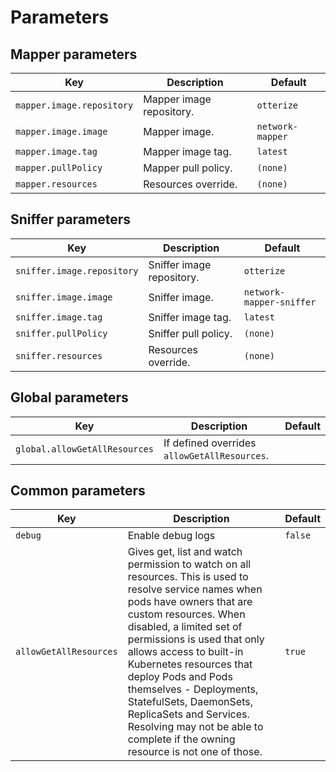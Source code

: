 # Parameters

## Mapper parameters
| Key                       | Description              | Default          |
|---------------------------|--------------------------|------------------|
| `mapper.image.repository` | Mapper image repository. | `otterize`       |
| `mapper.image.image`      | Mapper image.            | `network-mapper` |
| `mapper.image.tag`        | Mapper image tag.        | `latest`         |
| `mapper.pullPolicy`       | Mapper pull policy.      | `(none)`         |
| `mapper.resources`        | Resources override.      | `(none)`         |   


## Sniffer parameters
| Key                        | Description               | Default                  |
|----------------------------|---------------------------|--------------------------|
| `sniffer.image.repository` | Sniffer image repository. | `otterize`               |
| `sniffer.image.image`      | Sniffer image.            | `network-mapper-sniffer` |
| `sniffer.image.tag`        | Sniffer image tag.        | `latest`                 |
| `sniffer.pullPolicy`       | Sniffer pull policy.      | `(none)`                 |
| `sniffer.resources`        | Resources override.       | `(none)`                 |   


## Global parameters
| Key                              | Description                                                                                                                                 | Default |
|----------------------------------|---------------------------------------------------------------------------------------------------------------------------------------------|---------|
| `global.allowGetAllResources`    | If defined overrides `allowGetAllResources`.                                                                                                |         |

## Common parameters

| Key                    | Description                                                                                                                                                                                                                                                                                                                                                                                                                                                   | Default |
|------------------------|---------------------------------------------------------------------------------------------------------------------------------------------------------------------------------------------------------------------------------------------------------------------------------------------------------------------------------------------------------------------------------------------------------------------------------------------------------------|---------|
| `debug`                | Enable debug logs                                                                                                                                                                                                                                                                                                                                                                                                                                             | `false` |
| `allowGetAllResources` | Gives get, list and watch permission to watch on all resources. This is used to resolve service names when pods have owners that are custom resources. When disabled, a limited set of permissions is used that only allows access to built-in Kubernetes resources that deploy Pods and Pods themselves - Deployments, StatefulSets, DaemonSets, ReplicaSets and Services. Resolving may not be able to complete if the owning resource is not one of those. | `true`  |
